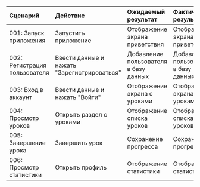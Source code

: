 |Сценарий|Действие|Ожидаемый результат|Фактический результат|Оценка|
|:---|:---|:---|:---|:---|
|001: Запуск приложения|Запустить приложение|Отображение экрана приветствия|Отображение экрана приветствия|Тест пройден|
|002: Регистрация пользователя|Ввести данные и нажать "Зарегистрироваться"|Добавление пользователя в базу данных|Добавление пользователя в базу данных|Тест пройден|
|003: Вход в аккаунт|Ввести данные и нажать "Войти"|Отображение экрана с уроками|Отображение экрана с уроками|Тест пройден|
|004: Просмотр уроков|Открыть раздел с уроками|Отображение списка уроков|Отображение списка уроков|Тест пройден|
|005: Завершение урока|Завершить урок|Сохранение прогресса|Сохранение прогресса|Тест пройден|
|006: Просмотр статистики|Открыть профиль|Отображение статистики|Отображение статистики|Тест пройден|